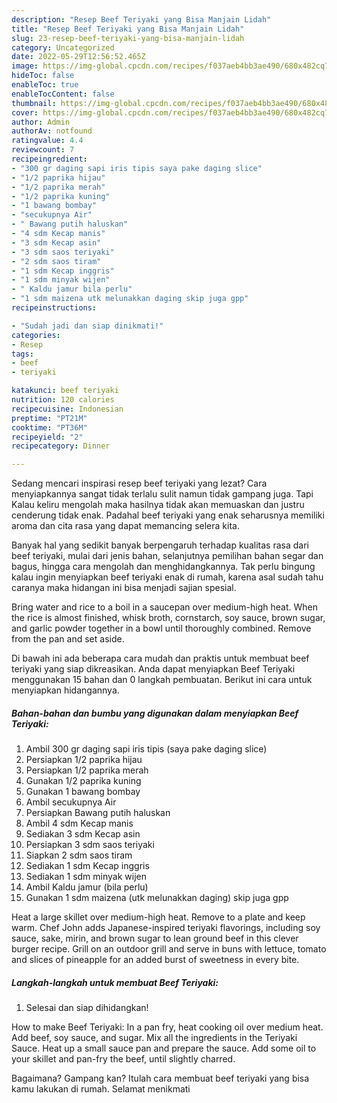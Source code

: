 ```yaml
---
description: "Resep Beef Teriyaki yang Bisa Manjain Lidah"
title: "Resep Beef Teriyaki yang Bisa Manjain Lidah"
slug: 23-resep-beef-teriyaki-yang-bisa-manjain-lidah
category: Uncategorized
date: 2022-05-29T12:56:52.465Z
image: https://img-global.cpcdn.com/recipes/f037aeb4bb3ae490/680x482cq70/beef-teriyaki-foto-resep-utama.jpg
hideToc: false
enableToc: true
enableTocContent: false
thumbnail: https://img-global.cpcdn.com/recipes/f037aeb4bb3ae490/680x482cq70/beef-teriyaki-foto-resep-utama.jpg
cover: https://img-global.cpcdn.com/recipes/f037aeb4bb3ae490/680x482cq70/beef-teriyaki-foto-resep-utama.jpg
author: Admin
authorAv: notfound
ratingvalue: 4.4
reviewcount: 7
recipeingredient:
- "300 gr daging sapi iris tipis saya pake daging slice"
- "1/2 paprika hijau"
- "1/2 paprika merah"
- "1/2 paprika kuning"
- "1 bawang bombay"
- "secukupnya Air"
- " Bawang putih haluskan"
- "4 sdm Kecap manis"
- "3 sdm Kecap asin"
- "3 sdm saos teriyaki"
- "2 sdm saos tiram"
- "1 sdm Kecap inggris"
- "1 sdm minyak wijen"
- " Kaldu jamur bila perlu"
- "1 sdm maizena utk melunakkan daging skip juga gpp"
recipeinstructions:

- "Sudah jadi dan siap dinikmati!"
categories:
- Resep
tags:
- beef
- teriyaki

katakunci: beef teriyaki 
nutrition: 120 calories
recipecuisine: Indonesian
preptime: "PT21M"
cooktime: "PT36M"
recipeyield: "2"
recipecategory: Dinner

---
```



Sedang mencari inspirasi resep beef teriyaki yang lezat? Cara menyiapkannya sangat tidak terlalu sulit namun tidak gampang juga. Tapi Kalau keliru mengolah maka hasilnya tidak akan memuaskan dan justru cenderung tidak enak. Padahal beef teriyaki yang enak seharusnya memiliki aroma dan cita rasa yang dapat memancing selera kita.


Banyak hal yang sedikit banyak berpengaruh terhadap kualitas rasa dari beef teriyaki, mulai dari jenis bahan, selanjutnya pemilihan bahan segar dan bagus, hingga cara mengolah dan menghidangkannya. Tak perlu bingung kalau ingin menyiapkan beef teriyaki enak di rumah, karena asal sudah tahu caranya maka hidangan ini bisa menjadi sajian spesial.

Bring water and rice to a boil in a saucepan over medium-high heat. When the rice is almost finished, whisk broth, cornstarch, soy sauce, brown sugar, and garlic powder together in a bowl until thoroughly combined. Remove from the pan and set aside.


Di bawah ini ada beberapa cara mudah dan praktis untuk membuat beef teriyaki yang siap dikreasikan. Anda dapat menyiapkan Beef Teriyaki menggunakan 15 bahan dan 0 langkah pembuatan. Berikut ini cara untuk menyiapkan hidangannya.

<!--inarticleads1-->

##### Bahan-bahan dan bumbu yang digunakan dalam menyiapkan Beef Teriyaki:

1. Ambil 300 gr daging sapi iris tipis (saya pake daging slice)
1. Persiapkan 1/2 paprika hijau
1. Persiapkan 1/2 paprika merah
1. Gunakan 1/2 paprika kuning
1. Gunakan 1 bawang bombay
1. Ambil secukupnya Air
1. Persiapkan  Bawang putih haluskan
1. Ambil 4 sdm Kecap manis
1. Sediakan 3 sdm Kecap asin
1. Persiapkan 3 sdm saos teriyaki
1. Siapkan 2 sdm saos tiram
1. Sediakan 1 sdm Kecap inggris
1. Sediakan 1 sdm minyak wijen
1. Ambil  Kaldu jamur (bila perlu)
1. Gunakan 1 sdm maizena (utk melunakkan daging) skip juga gpp


Heat a large skillet over medium-high heat. Remove to a plate and keep warm. Chef John adds Japanese-inspired teriyaki flavorings, including soy sauce, sake, mirin, and brown sugar to lean ground beef in this clever burger recipe. Grill on an outdoor grill and serve in buns with lettuce, tomato and slices of pineapple for an added burst of sweetness in every bite. 

<!--inarticleads2-->

##### Langkah-langkah untuk membuat Beef Teriyaki:


1. Selesai dan siap dihidangkan!

How to make Beef Teriyaki: In a pan fry, heat cooking oil over medium heat. Add beef, soy sauce, and sugar. Mix all the ingredients in the Teriyaki Sauce. Heat up a small sauce pan and prepare the sauce. Add some oil to your skillet and pan-fry the beef, until slightly charred. 

Bagaimana? Gampang kan? Itulah cara membuat beef teriyaki yang bisa kamu lakukan di rumah. Selamat menikmati
